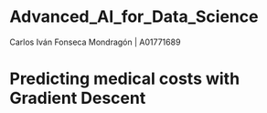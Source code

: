 # Advanced_AI_for_Data_Science
Carlos Iván Fonseca Mondragón | A01771689

# Predicting medical costs with Gradient Descent
